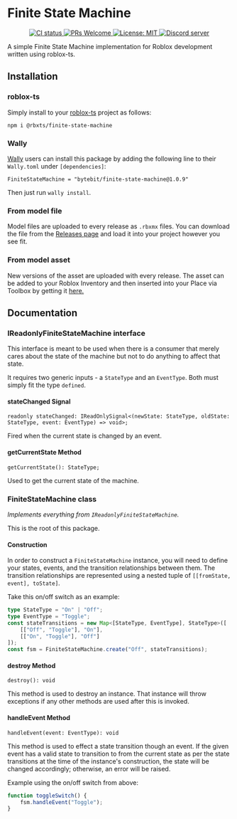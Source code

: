 # Finite State Machine
<p align="center">
	<a href="https://github.com/Bytebit-Org/roblox-FiniteStateMachine/actions">
        <img src="https://github.com/Bytebit-Org/roblox-FiniteStateMachine/workflows/CI/badge.svg" alt="CI status" />
    </a>
	<a href="http://makeapullrequest.com">
		<img src="https://img.shields.io/badge/PRs-welcome-blue.svg" alt="PRs Welcome" />
	</a>
	<a href="https://opensource.org/licenses/MIT">
		<img src="https://img.shields.io/badge/License-MIT-blue.svg" alt="License: MIT" />
	</a>
	<a href="https://discord.gg/QEz3v8y">
		<img src="https://img.shields.io/badge/discord-join-7289DA.svg?logo=discord&longCache=true&style=flat" alt="Discord server" />
	</a>
</p>

A simple Finite State Machine implementation for Roblox development written using roblox-ts.

## Installation
### roblox-ts
Simply install to your [roblox-ts](https://roblox-ts.com/) project as follows:
```
npm i @rbxts/finite-state-machine
```

### Wally
[Wally](https://github.com/UpliftGames/wally/) users can install this package by adding the following line to their `Wally.toml` under `[dependencies]`:
```
FiniteStateMachine = "bytebit/finite-state-machine@1.0.9"
```

Then just run `wally install`.

### From model file
Model files are uploaded to every release as `.rbxmx` files. You can download the file from the [Releases page](https://github.com/Bytebit-Org/roblox-FiniteStateMachine/releases) and load it into your project however you see fit.

### From model asset
New versions of the asset are uploaded with every release. The asset can be added to your Roblox Inventory and then inserted into your Place via Toolbox by getting it [here.](https://www.roblox.com/library/7872552904/Finite-State-Machine-Package)

## Documentation

### IReadonlyFiniteStateMachine interface
This interface is meant to be used when there is a consumer that merely cares about the state of the machine but not to do anything to affect that state.

It requires two generic inputs - a `StateType` and an `EventType`. Both must simply fit the type `defined`.

#### stateChanged Signal
`readonly stateChanged: IReadOnlySignal<(newState: StateType, oldState: StateType, event: EventType) => void>;`

Fired when the current state is changed by an event.

#### getCurrentState Method
`getCurrentState(): StateType;`

Used to get the current state of the machine.

### FiniteStateMachine class

_Implements everything from `IReadonlyFiniteStateMachine`._

This is the root of this package.

#### Construction
In order to construct a `FiniteStateMachine` instance, you will need to define your states, events, and the transition relationships between them. The transition relationships are represented using a nested tuple of `[[fromState, event], toState]`.

Take this on/off switch as an example:
```ts
type StateType = "On" | "Off";
type EventType = "Toggle";
const stateTransitions = new Map<[StateType, EventType], StateType>([
	[["Off", "Toggle"], "On"],
	[["On", "Toggle"], "Off"]
]);
const fsm = FiniteStateMachine.create("Off", stateTransitions);
```

#### destroy Method
`destroy(): void`

This method is used to destroy an instance. That instance will throw exceptions if any other methods are used after this is invoked.

#### handleEvent Method
`handleEvent(event: EventType): void`

This method is used to effect a state transition though an event. If the given event has a valid state to transition to from the current state as per the state transitions at the time of the instance's construction, the state will be changed accordingly; otherwise, an error will be raised.

Example using the on/off switch from above:
```ts
function toggleSwitch() {
	fsm.handleEvent("Toggle");
}
```
